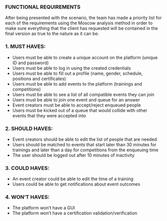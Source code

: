 ### FUNCTIONAL REQUIREMENTS
After being presented with the scenario, the team has made a priority list for each of the requirements using the Moscow analysis method in order to make sure everything that the client has requested will be contained in the final version as true to the nature as it can be.

### 1. 	MUST HAVES:
-  Users must be able to create a unique account on the platform (unique ID and password)
-  Users must be able to log in using the created credentials
-  Users must be able to fill out a profile (name, gender, schedule, positions and certificates)
-  Users must be able to add events to the platform (trainings and competitions)
-  Users must be able to see a list of all compatible events they can join
-  Users must be able to join one event and queue for an answer
-  Event creators must be able to accept/reject enqueued people
-  Users must be kicked out of a queue that would collide with other events that they were accepted into

### 2.     SHOULD HAVES:
-    Event creators should be able to edit the list of people that are needed
-    Users should be matched to events that start later than 30 minutes for trainings and later than a day for competitions from the enqueuing time
-    The user should be logged out after 10 minutes of inactivity

### 3.     COULD HAVES:
   -   An event creator could be able to edit the time of a training
   -    Users could be able to get notifications about event outcomes


### 4.     WON’T HAVES:
-   The platform won’t have a GUI
-   The platform won’t have a certification validation/verification
